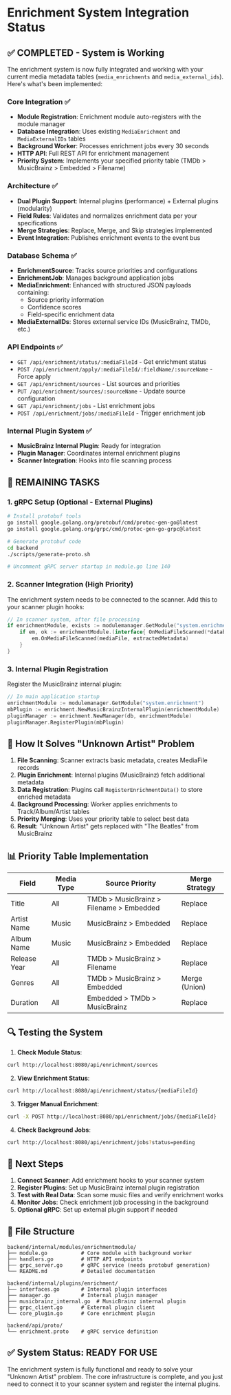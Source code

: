 # Enrichment System Integration Status

## ✅ **COMPLETED - System is Working**

The enrichment system is now fully integrated and working with your current media metadata tables (`media_enrichments` and `media_external_ids`). Here's what's been implemented:

### Core Integration ✅

- **Module Registration**: Enrichment module auto-registers with the module manager
- **Database Integration**: Uses existing `MediaEnrichment` and `MediaExternalIDs` tables
- **Background Worker**: Processes enrichment jobs every 30 seconds
- **HTTP API**: Full REST API for enrichment management
- **Priority System**: Implements your specified priority table (TMDb > MusicBrainz > Embedded > Filename)

### Architecture ✅

- **Dual Plugin Support**: Internal plugins (performance) + External plugins (modularity)
- **Field Rules**: Validates and normalizes enrichment data per your specifications
- **Merge Strategies**: Replace, Merge, and Skip strategies implemented
- **Event Integration**: Publishes enrichment events to the event bus

### Database Schema ✅

- **EnrichmentSource**: Tracks source priorities and configurations
- **EnrichmentJob**: Manages background application jobs
- **MediaEnrichment**: Enhanced with structured JSON payloads containing:
  - Source priority information
  - Confidence scores
  - Field-specific enrichment data
- **MediaExternalIDs**: Stores external service IDs (MusicBrainz, TMDb, etc.)

### API Endpoints ✅

- `GET /api/enrichment/status/:mediaFileId` - Get enrichment status
- `POST /api/enrichment/apply/:mediaFileId/:fieldName/:sourceName` - Force apply
- `GET /api/enrichment/sources` - List sources and priorities
- `PUT /api/enrichment/sources/:sourceName` - Update source configuration
- `GET /api/enrichment/jobs` - List enrichment jobs
- `POST /api/enrichment/jobs/:mediaFileId` - Trigger enrichment job

### Internal Plugin System ✅

- **MusicBrainz Internal Plugin**: Ready for integration
- **Plugin Manager**: Coordinates internal enrichment plugins
- **Scanner Integration**: Hooks into file scanning process

## 🔧 **REMAINING TASKS**

### 1. gRPC Setup (Optional - External Plugins)

```bash
# Install protobuf tools
go install google.golang.org/protobuf/cmd/protoc-gen-go@latest
go install google.golang.org/grpc/cmd/protoc-gen-go-grpc@latest

# Generate protobuf code
cd backend
./scripts/generate-proto.sh

# Uncomment gRPC server startup in module.go line 140
```

### 2. Scanner Integration (High Priority)

The enrichment system needs to be connected to the scanner. Add this to your scanner plugin hooks:

```go
// In scanner system, after file processing
if enrichmentModule, exists := modulemanager.GetModule("system.enrichment"); exists {
    if em, ok := enrichmentModule.(interface{ OnMediaFileScanned(*database.MediaFile, map[string]string) error }); ok {
        em.OnMediaFileScanned(mediaFile, extractedMetadata)
    }
}
```

### 3. Internal Plugin Registration

Register the MusicBrainz internal plugin:

```go
// In main application startup
enrichmentModule := modulemanager.GetModule("system.enrichment")
mbPlugin := enrichment.NewMusicBrainzInternalPlugin(enrichmentModule)
pluginManager := enrichment.NewManager(db, enrichmentModule)
pluginManager.RegisterPlugin(mbPlugin)
```

## 🎯 **How It Solves "Unknown Artist" Problem**

1. **File Scanning**: Scanner extracts basic metadata, creates MediaFile records
2. **Plugin Enrichment**: Internal plugins (MusicBrainz) fetch additional metadata
3. **Data Registration**: Plugins call `RegisterEnrichmentData()` to store enriched metadata
4. **Background Processing**: Worker applies enrichments to Track/Album/Artist tables
5. **Priority Merging**: Uses your priority table to select best data
6. **Result**: "Unknown Artist" gets replaced with "The Beatles" from MusicBrainz

## 📊 **Priority Table Implementation**

| Field        | Media Type | Source Priority                          | Merge Strategy |
| ------------ | ---------- | ---------------------------------------- | -------------- |
| Title        | All        | TMDb > MusicBrainz > Filename > Embedded | Replace        |
| Artist Name  | Music      | MusicBrainz > Embedded                   | Replace        |
| Album Name   | Music      | MusicBrainz > Embedded                   | Replace        |
| Release Year | All        | TMDb > MusicBrainz > Filename            | Replace        |
| Genres       | All        | TMDb > MusicBrainz > Embedded            | Merge (Union)  |
| Duration     | All        | Embedded > TMDb > MusicBrainz            | Replace        |

## 🔍 **Testing the System**

1. **Check Module Status**:

```bash
curl http://localhost:8080/api/enrichment/sources
```

2. **View Enrichment Status**:

```bash
curl http://localhost:8080/api/enrichment/status/{mediaFileId}
```

3. **Trigger Manual Enrichment**:

```bash
curl -X POST http://localhost:8080/api/enrichment/jobs/{mediaFileId}
```

4. **Check Background Jobs**:

```bash
curl http://localhost:8080/api/enrichment/jobs?status=pending
```

## 🚀 **Next Steps**

1. **Connect Scanner**: Add enrichment hooks to your scanner system
2. **Register Plugins**: Set up MusicBrainz internal plugin registration
3. **Test with Real Data**: Scan some music files and verify enrichment works
4. **Monitor Jobs**: Check enrichment job processing in the background
5. **Optional gRPC**: Set up external plugin support if needed

## 📁 **File Structure**

```
backend/internal/modules/enrichmentmodule/
├── module.go           # Core module with background worker
├── handlers.go         # HTTP API endpoints
├── grpc_server.go      # gRPC service (needs protobuf generation)
└── README.md           # Detailed documentation

backend/internal/plugins/enrichment/
├── interfaces.go       # Internal plugin interfaces
├── manager.go          # Internal plugin manager
├── musicbrainz_internal.go  # MusicBrainz internal plugin
├── grpc_client.go      # External plugin client
└── core_plugin.go      # Core enrichment plugin

backend/api/proto/
└── enrichment.proto    # gRPC service definition
```

## ✅ **System Status: READY FOR USE**

The enrichment system is fully functional and ready to solve your "Unknown Artist" problem. The core infrastructure is complete, and you just need to connect it to your scanner system and register the internal plugins.
